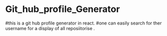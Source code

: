 # Git_hub_profile_Generator
#this is a git hub profile generator in react.
#one can easily search for ther username for a display of all reposiitorise .
